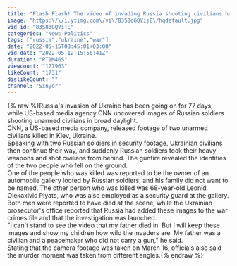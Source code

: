 ```yaml
---
title: "Flash Flash! The video of invading Russia shooting civilians has appeared"
image: "https:\/\/i.ytimg.com\/vi\/83S8oGQVijE\/hqdefault.jpg"
vid_id: "83S8oGQVijE"
categories: "News-Politics"
tags: ["russia","ukraine","war"]
date: "2022-05-15T08:45:01+03:00"
vid_date: "2022-05-12T15:56:41Z"
duration: "PT1M46S"
viewcount: "127963"
likeCount: "1731"
dislikeCount: ""
channel: "Sinyor"
---
```

{% raw %}Russia's invasion of Ukraine has been going on for 77 days, while US-based media agency CNN uncovered images of Russian soldiers shooting unarmed civilians in broad daylight.<br />CNN, a US-based media company, released footage of two unarmed civilians killed in Kiev, Ukraine.<br />Speaking with two Russian soldiers in security footage, Ukrainian civilians then continue their way, and suddenly Russian soldiers took their heavy weapons and shot civilians from behind. The gunfire revealed the identities of the two people who fell on the ground.<br />One of the people who was killed was reported to be the owner of an automobile gallery looted by Russian soldiers, and his family did not want to be named. The other person who was killed was 68-year-old Leonid Olekaxivic Plyats, who was also employed as a security guard at the gallery.<br />Both men were reported to have died at the scene, while the Ukrainian prosecutor's office reported that Russia had added these images to the war crimes file and that the investigation was launched.<br />&quot;I can't stand to see the video that my father died in. But I will keep these images and show my children how wild the invaders are. My father was a civilian and a peacemaker who did not carry a gun,&quot; he said.<br />Stating that the camera footage was taken on March 16, officials also said the murder moment was taken from different angles.{% endraw %}
